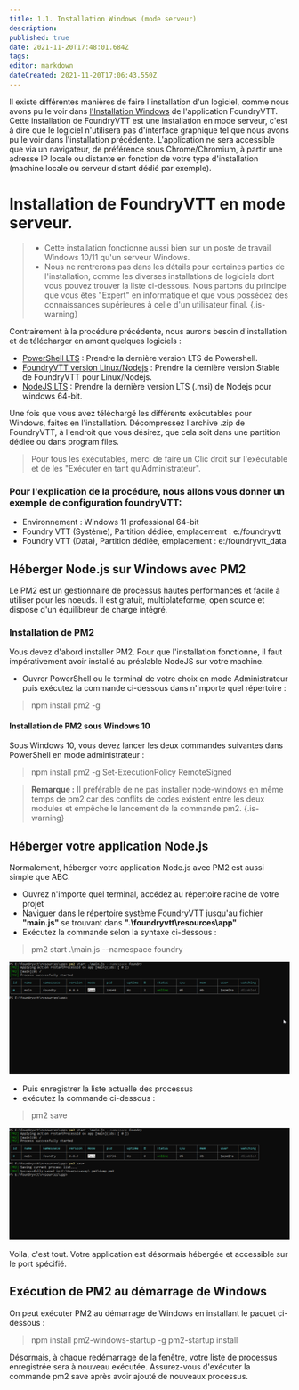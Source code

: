 ```yaml
---
title: 1.1. Installation Windows (mode serveur)
description: 
published: true
date: 2021-11-20T17:48:01.684Z
tags: 
editor: markdown
dateCreated: 2021-11-20T17:06:43.550Z
---
```


Il existe différentes manières de faire l'installation d'un logiciel, comme nous avons pu le voir dans [l'Installation Windows](https://foundryvtt.wiki/fr/pour-commencer/win) de l'application FoundryVTT.
Cette installation de FoundryVTT est une installation en mode serveur, c'est à dire que le logiciel n'utilisera pas d'interface graphique tel que nous avons pu le voir dans l'installation précédente.
L'application ne sera accessible que via un navigateur, de préférence sous Chrome/Chromium, à partir une adresse IP locale ou distante en fonction de votre type d'installation (machine locale ou serveur distant dédié par exemple).

# Installation de FoundryVTT en mode serveur.
>- Cette installation fonctionne aussi bien sur un poste de travail Windows 10/11 qu'un serveur Windows.
>- Nous ne rentrerons pas dans les détails pour certaines parties de l'installation, comme les diverses installations de logiciels dont vous pouvez trouver la liste ci-dessous.
Nous partons du principe que vous êtes "Expert" en informatique et que vous possédez des connaissances supérieures à celle d'un utilisateur final.
{.is-warning}

Contrairement à la procédure précédente, nous aurons besoin d'installation et de télécharger en amont quelques logiciels :
- [PowerShell LTS](https://docs.microsoft.com/fr-fr/powershell/scripting/install/installing-powershell-on-windows) : Prendre la dernière version LTS de Powershell. 
- [FoundryVTT version Linux/Nodejs](https://foundryvtt.com/) : Prendre la dernière version Stable de FoundryVTT pour Linux/Nodejs.
- [NodeJS LTS](https://nodejs.org/en/download/) : Prendre la dernière version LTS (.msi) de Nodejs pour windows 64-bit.


Une fois que vous avez téléchargé les différents exécutables pour Windows, faites en l'installation.
Décompressez l'archive .zip de FoundryVTT, à l'endroit que vous désirez, que cela soit dans une partition dédiée ou dans program files.
>Pour tous les exécutables, merci de faire un Clic droit sur l'exécutable et de les "Exécuter en tant qu'Administrateur".


### Pour l'explication de la procédure, nous allons vous donner un exemple de configuration foundryVTT: 
- Environnement : Windows 11 professional 64-bit
- Foundry VTT (Système), Partition dédiée, emplacement : e:/foundryvtt
- Foundry VTT (Data), Partition dédiée, emplacement : e:/foundryvtt_data

## Héberger Node.js sur Windows avec PM2
Le PM2 est un gestionnaire de processus hautes performances et facile à utiliser pour les noeuds. Il est gratuit, multiplateforme, open source et dispose d'un équilibreur de charge intégré.

### Installation de PM2
Vous devez d'abord installer PM2. Pour que l'installation fonctionne, il faut impérativement avoir installé au préalable NodeJS sur votre machine.
- Ouvrer PowerShell ou le terminal de votre choix en mode Administrateur puis exécutez la commande ci-dessous dans n'importe quel répertoire :
> npm install pm2 -g

#### Installation de PM2 sous Windows 10
Sous Windows 10, vous devez lancer les deux commandes suivantes dans PowerShell en mode administrateur :

> npm install pm2 -g
> Set-ExecutionPolicy RemoteSigned

> **Remarque :** Il préférable de ne pas installer node-windows en même temps de pm2 car des conflits de codes existent entre les deux modules et empêche le lancement de la commande pm2.
{.is-warning}

## Héberger votre application Node.js
Normalement, héberger votre application Node.js avec PM2 est aussi simple que ABC.
- Ouvrez n'importe quel terminal, accédez au répertoire racine de votre projet
- Naviguer dans le répertoire système FoundryVTT jusqu'au fichier **"main.js"** se trouvant dans **".\foundryvtt\resources\app\"**
- Exécutez la commande selon la syntaxe ci-dessous :

>pm2 start .\main.js --namespace foundry

![pm2_start.png](/setup/winstall/pm2_start.png)

- Puis enregistrer la liste actuelle des processus
- exécutez la commande ci-dessous :

>pm2 save

![pm2_save.png](/setup/winstall/pm2_save.png)

Voila, c'est tout. Votre application est désormais hébergée et accessible sur le port spécifié.

## Exécution de PM2 au démarrage de Windows
On peut exécuter PM2 au démarrage de Windows en installant le paquet ci-dessous :

>npm install pm2-windows-startup -g
>pm2-startup install

Désormais, à chaque redémarrage de la fenêtre, votre liste de processus enregistrée sera à nouveau exécutée. Assurez-vous d'exécuter la commande pm2 save après avoir ajouté de nouveaux processus.
